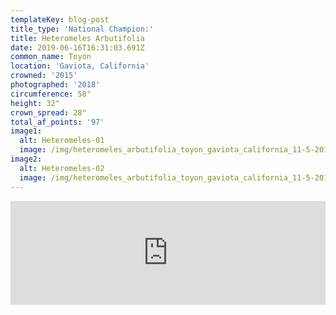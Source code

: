 ```yaml
---
templateKey: blog-post
title_type: 'National Champion:'
title: Heteromeles Arbutifolia
date: 2019-06-16T16:31:03.691Z
common_name: Toyon
location: 'Gaviota, California'
crowned: '2015'
photographed: '2018'
circumference: 58"
height: 32"
crown_spread: 28"
total_af_points: '97'
image1:
  alt: Heteromeles-01
  image: /img/heteromeles_arbutifolia_toyon_gaviota_california_11-5-2018.jpg
image2:
  alt: Heteromeles-02
  image: /img/heteromeles_arbutifolia_toyon_gaviota_california_11-5-2018_base.jpg
---
```

<iframe width="100%" height="166" scrolling="no" frameborder="no" allow="autoplay" src="https://w.soundcloud.com/player/?url=https%3A//api.soundcloud.com/tracks/602496702&color=%23ff5500&auto_play=false&hide_related=false&show_comments=true&show_user=true&show_reposts=false&show_teaser=true"></iframe>
